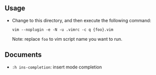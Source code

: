 ## Usage

-   Change to this directory, and then execute the following command:

        vim --noplugin -e -N -u .vimrc -c q {foo}.vim

    Note: replace `foo` to vim script name you want to run.

## Documents

-   `:h ins-completion`: insert mode completion
